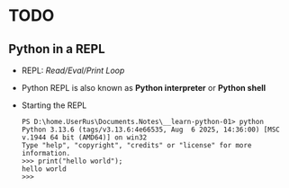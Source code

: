 # TODO

## Python in a REPL

- REPL: _Read/Eval/Print Loop_

- Python REPL is also known as **Python interpreter** or **Python shell**

- Starting the REPL

  ``` pwsh 
  PS D:\home.UserRus\Documents.Notes\__learn-python-01> python
  Python 3.13.6 (tags/v3.13.6:4e66535, Aug  6 2025, 14:36:00) [MSC v.1944 64 bit (AMD64)] on win32
  Type "help", "copyright", "credits" or "license" for more information.
  >>> print("hello world");
  hello world
  >>>
  ```
